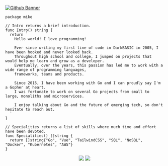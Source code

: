 <a href="https://github.com/mgjules" target="blank">![Github Banner](https://newrelic.com/sites/default/files/2021-04/golang-gopher.jpg)</a>

```golang
package mike

// Intro returns a brief introduction.
func Intro() string {
  return `
    Hello world! I love programming!

    Ever since writing my first line of code in DarkBASIC in 2005, I have been hooked and never looked back.
    Throughout high school and college, I jumped on projects that would help me learn and grow as a developer.
    Eventually, over the years, this passion has led me to work with a wide range of programming languages,
    frameworks, teams and products.

    Since 2015, I have been working with Go and I can proudly say I'm a Gopher at heart.
    I was fortunate to work on several Go projects from small to large, monoliths and microservices.

    I enjoy talking about Go and the future of emerging tech, so don't hesitate to reach out.
  `
}

// Specialities returns a list of skills where much time and effort have been devoted.
func Specialities() []string {
  return []string{"Go", "Vue", "TailwindCSS", "SQL", "NoSQL", "Docker", "Kubernetes", "AWS"}
}
```

<div align ="center">
  <a href="mailto:hi@mgjules.dev"><img src="https://img.shields.io/badge/-Gmail-%23333?style=for-the-badge&logo=gmail&logoColor=white" target="_blank"></a>
  <a href="https://www.linkedin.com/in/mgjules" target="_blank"><img src="https://img.shields.io/badge/-LinkedIn-%23333?style=for-the-badge&logo=linkedin&logoColor=white" target="_blank"></a>
</div>
